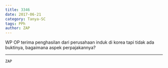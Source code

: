 ```yaml
---
title: 3346
date: 2017-06-21
category: Tanya-SC
tags: PPh
author: ZAP
---
```


WP OP terima penghasilan dari perusahaan induk di korea tapi tidak ada buktinya, bagaimana aspek perpajakannya?

---



`ZAP`
